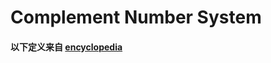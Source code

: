 # Complement Number System

#### 以下定义来自 [encyclopedia](https://www.encyclopedia.com/computing/dictionaries-thesauruses-pictures-and-press-releases/complement-number-system)